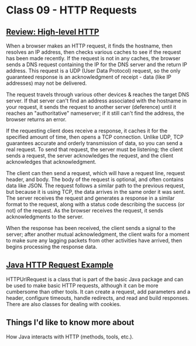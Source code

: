 # Class 09 - HTTP Requests

## [Review: High-level HTTP](https://dev.to/dangolant/things-i-brushed-up-on-this-week-the-http-request-lifecycle-)

When a browser makes an HTTP request, it finds the hostname, then resolves an IP address, then checks various caches to see if the request has been made recently. If the request is not in any caches, the browser sends a DNS request containing the IP for the DNS server and the return IP address. This request is a UDP (User Data Protocol) request, so the only guaranteed response is an acknowledgment of receipt - data (like IP addresses) may not be delivered.

The request travels through various other devices & reaches the target DNS server. If that server can't find an address associated with the hostname in your request, it sends the request to another server (deference) until it reaches an "authoritative" nameserver; if it still can't find the address, the browser returns an error.

If the requesting client does receive a response, it caches it for the specified amount of time, then opens a TCP connection. Unlike UDP, TCP guarantees accurate and orderly transmission of data, so you can send a real request. To send that request, the server must be listening; the client sends a request, the server acknowledges the request, and the client acknowledges that acknowledgment.

The client can then send a request, which will have a request line, request header, and body. The body of the request is optional, and often contains data like JSON. The request follows a similar path to the previous request, but because it is using TCP, the data arrives in the same order it was sent. The server receives the request and generates a response in a similar format to the request, along with a status code describing the success (or not) of the request. As the browser receives the request, it sends acknowledgments to the server.

When the response has been received, the client sends a signal to the server; after another mutual acknowledgment, the client waits for a moment to make sure any lagging packets from other activities have arrived, then begins processing the response data.

## [Java HTTP Request Example](https://www.baeldung.com/java-http-request)

HTTPUrlRequest is a class that is part of the basic Java package and can be used to make basic HTTP requests, although it can be more cumbersome than other tools. It can create a request, add parameters and a header, configure timeouts, handle redirects, and read and build responses. There are also classes for dealing with cookies.

## Things I'd like to know more about

How Java interacts with HTTP (methods, tools, etc.).

